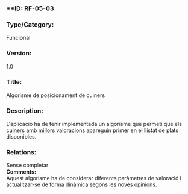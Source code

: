 ### **ID: RF-05-03

### **Type/Category:**

Funcional

### **Version:**

1.0

### **Title:**

Algorisme de posicionament de cuiners

### **Description:**

L'aplicació ha de tenir implementada un algorisme que permeti que els cuiners amb millors valoracions apareguin primer en el llistat de plats disponibles.

### **Relations:**

Sense completar  
**Comments:**  
Aquest algorisme ha de considerar diferents paràmetres de valoració i actualitzar-se de forma dinàmica segons les noves opinions.
